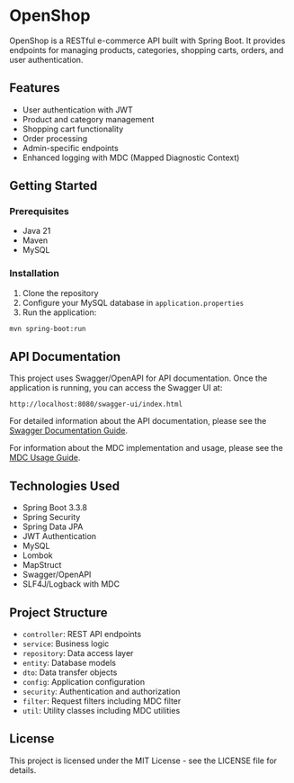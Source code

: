 # OpenShop

OpenShop is a RESTful e-commerce API built with Spring Boot. It provides endpoints for managing products, categories, shopping carts, orders, and user authentication.

## Features

- User authentication with JWT
- Product and category management
- Shopping cart functionality
- Order processing
- Admin-specific endpoints
- Enhanced logging with MDC (Mapped Diagnostic Context)

## Getting Started

### Prerequisites

- Java 21
- Maven
- MySQL

### Installation

1. Clone the repository
2. Configure your MySQL database in `application.properties`
3. Run the application:

```bash
mvn spring-boot:run
```

## API Documentation

This project uses Swagger/OpenAPI for API documentation. Once the application is running, you can access the Swagger UI at:

```
http://localhost:8080/swagger-ui/index.html
```

For detailed information about the API documentation, please see the [Swagger Documentation Guide](docs/swagger-documentation.md).

For information about the MDC implementation and usage, please see the [MDC Usage Guide](docs/mdc-usage.md).

## Technologies Used

- Spring Boot 3.3.8
- Spring Security
- Spring Data JPA
- JWT Authentication
- MySQL
- Lombok
- MapStruct
- Swagger/OpenAPI
- SLF4J/Logback with MDC

## Project Structure

- `controller`: REST API endpoints
- `service`: Business logic
- `repository`: Data access layer
- `entity`: Database models
- `dto`: Data transfer objects
- `config`: Application configuration
- `security`: Authentication and authorization
- `filter`: Request filters including MDC filter
- `util`: Utility classes including MDC utilities

## License

This project is licensed under the MIT License - see the LICENSE file for details.
